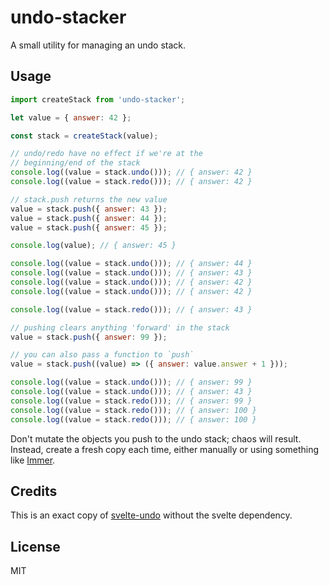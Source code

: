 # undo-stacker

A small utility for managing an undo stack.

## Usage

```js
import createStack from 'undo-stacker';

let value = { answer: 42 };

const stack = createStack(value);

// undo/redo have no effect if we're at the
// beginning/end of the stack
console.log((value = stack.undo())); // { answer: 42 }
console.log((value = stack.redo())); // { answer: 42 }

// stack.push returns the new value
value = stack.push({ answer: 43 });
value = stack.push({ answer: 44 });
value = stack.push({ answer: 45 });

console.log(value); // { answer: 45 }

console.log((value = stack.undo())); // { answer: 44 }
console.log((value = stack.undo())); // { answer: 43 }
console.log((value = stack.undo())); // { answer: 42 }
console.log((value = stack.undo())); // { answer: 42 }

console.log((value = stack.redo())); // { answer: 43 }

// pushing clears anything 'forward' in the stack
value = stack.push({ answer: 99 });

// you can also pass a function to `push`
value = stack.push((value) => ({ answer: value.answer + 1 }));

console.log((value = stack.undo())); // { answer: 99 }
console.log((value = stack.undo())); // { answer: 43 }
console.log((value = stack.redo())); // { answer: 99 }
console.log((value = stack.redo())); // { answer: 100 }
console.log((value = stack.redo())); // { answer: 100 }
```

Don't mutate the objects you push to the undo stack; chaos will result. Instead, create a fresh copy each time, either manually or using something like [Immer](https://immerjs.github.io/immer/).

## Credits

This is an exact copy of [svelte-undo](https://github.com/Rich-Harris/svelte-undo) without the svelte dependency.

## License

MIT